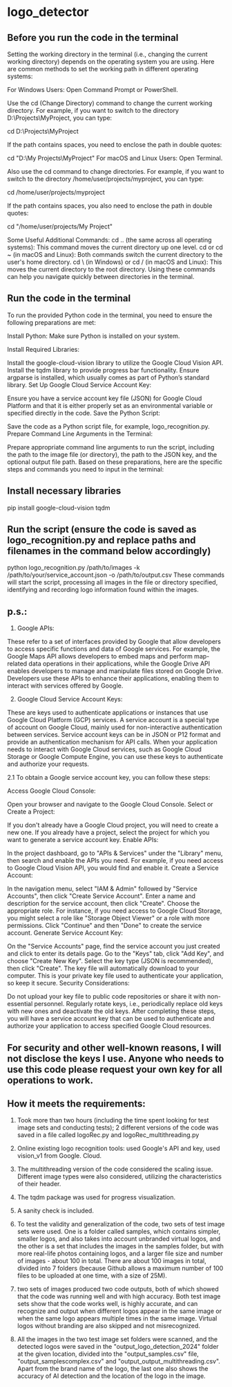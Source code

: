 # logo_detector


## Before you run the code in the terminal
Setting the working directory in the terminal (i.e., changing the current working directory) depends on the operating system you are using. Here are common methods to set the working path in different operating systems:

For Windows Users:
Open Command Prompt or PowerShell.

Use the cd (Change Directory) command to change the current working directory. For example, if you want to switch to the directory D:\Projects\MyProject, you can type:

cd D:\Projects\MyProject


If the path contains spaces, you need to enclose the path in double quotes:

cd "D:\My Projects\MyProject"
For macOS and Linux Users:
Open Terminal.


Also use the cd command to change directories. For example, if you want to switch to the directory /home/user/projects/myproject, you can type:

cd /home/user/projects/myproject


If the path contains spaces, you also need to enclose the path in double quotes:

cd "/home/user/projects/My Project"


Some Useful Additional Commands:
cd .. (the same across all operating systems): This command moves the current directory up one level.
cd or cd ~ (in macOS and Linux): Both commands switch the current directory to the user's home directory.
cd \ (in Windows) or cd / (in macOS and Linux): This moves the current directory to the root directory.
Using these commands can help you navigate quickly between directories in the terminal.


## Run the code in the terminal
To run the provided Python code in the terminal, you need to ensure the following preparations are met:

Install Python: Make sure Python is installed on your system.

Install Required Libraries:

Install the google-cloud-vision library to utilize the Google Cloud Vision API.
Install the tqdm library to provide progress bar functionality.
Ensure argparse is installed, which usually comes as part of Python’s standard library.
Set Up Google Cloud Service Account Key:

Ensure you have a service account key file (JSON) for Google Cloud Platform and that it is either properly set as an environmental variable or specified directly in the code.
Save the Python Script:

Save the code as a Python script file, for example, logo_recognition.py.
Prepare Command Line Arguments in the Terminal:

Prepare appropriate command line arguments to run the script, including the path to the image file (or directory), the path to the JSON key, and the optional output file path.
Based on these preparations, here are the specific steps and commands you need to input in the terminal:


## Install necessary libraries
pip install google-cloud-vision tqdm


## Run the script (ensure the code is saved as logo_recognition.py and replace paths and filenames in the command below accordingly)
python logo_recognition.py /path/to/images -k /path/to/your/service_account.json -o /path/to/output.csv
These commands will start the script, processing all images in the file or directory specified, identifying and recording logo information found within the images.


## p.s.: 
1. Google APIs:

These refer to a set of interfaces provided by Google that allow developers to access specific functions and data of Google services. For example, the Google Maps API allows developers to embed maps and perform map-related data operations in their applications, while the Google Drive API enables developers to manage and manipulate files stored on Google Drive.
Developers use these APIs to enhance their applications, enabling them to interact with services offered by Google.

2. Google Cloud Service Account Keys:

These are keys used to authenticate applications or instances that use Google Cloud Platform (GCP) services. A service account is a special type of account on Google Cloud, mainly used for non-interactive authentication between services.
Service account keys can be in JSON or P12 format and provide an authentication mechanism for API calls. When your application needs to interact with Google Cloud services, such as Google Cloud Storage or Google Compute Engine, you can use these keys to authenticate and authorize your requests.

2.1 To obtain a Google service account key, you can follow these steps:

Access Google Cloud Console:

Open your browser and navigate to the Google Cloud Console.
Select or Create a Project:

If you don't already have a Google Cloud project, you will need to create a new one. If you already have a project, select the project for which you want to generate a service account key.
Enable APIs:

In the project dashboard, go to "APIs & Services" under the "Library" menu, then search and enable the APIs you need. For example, if you need access to Google Cloud Vision API, you would find and enable it.
Create a Service Account:

In the navigation menu, select "IAM & Admin" followed by "Service Accounts", then click "Create Service Account".
Enter a name and description for the service account, then click "Create".
Choose the appropriate role. For instance, if you need access to Google Cloud Storage, you might select a role like "Storage Object Viewer" or a role with more permissions.
Click "Continue" and then "Done" to create the service account.
Generate Service Account Key:

On the "Service Accounts" page, find the service account you just created and click to enter its details page.
Go to the "Keys" tab, click "Add Key", and choose "Create New Key".
Select the key type (JSON is recommended), then click "Create".
The key file will automatically download to your computer. This is your private key file used to authenticate your application, so keep it secure.
Security Considerations:

Do not upload your key file to public code repositories or share it with non-essential personnel.
Regularly rotate keys, i.e., periodically replace old keys with new ones and deactivate the old keys.
After completing these steps, you will have a service account key that can be used to authenticate and authorize your application to access specified Google Cloud resources.


## For security and other well-known reasons, I will not disclose the keys I use. Anyone who needs to use this code please request your own key for all operations to work.

## How it meets the requirements:
1. Took more than two hours (including the time spent looking for test image sets and conducting tests); 2 different versions of the code was saved in a file called logoRec.py and logoRec_multithreading.py

2. Online existing logo recognition tools: used Google's API and key, used vision_v1 from Google. Cloud.

3. The multithreading version of the code considered the scaling issue. Different image types were also considered, utilizing the characteristics of their header.

4. The tqdm package was used for progress visualization.

5. A sanity check is included.

6. To test the validity and generalization of the code, two sets of test image sets were used. One is a folder called samples, which contains simpler, smaller logos, and also takes into account unbranded virtual logos, and the other is a set that includes the images in the samples folder, but with more real-life photos containing logos, and a larger file size and number of images - about 100 in total. There are about 100 images in total, divided into 7 folders (because Github allows a maximum number of 100 files to be uploaded at one time, with a size of 25M).

7. two sets of images produced two code outputs, both of which showed that the code was running well and with high accuracy. Both test image sets show that the code works well, is highly accurate, and can recognize and output when different logos appear in the same image or when the same logo appears multiple times in the same image. Virtual logos without branding are also skipped and not misrecognized.

8. All the images in the two test image set folders were scanned, and the detected logos were saved in the "output_logo_detection_2024" folder at the given location, divided into the "output_samples.csv" file, "output_samplescomplex.csv" and "output_output_multithreading.csv". Apart from the brand name of the logo, the last one also shows the accuracy of AI detection and the location of the logo in the image.

